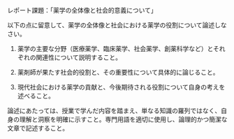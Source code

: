 レポート課題：「薬学の全体像と社会的意義について」

以下の点に留意して、薬学の全体像と社会における薬学の役割について論述しなさい。

1. 薬学の主要な分野（医療薬学、臨床薬学、社会薬学、創薬科学など）とそれぞれの関連性について説明すること。

2. 薬剤師が果たす社会的役割と、その重要性について具体的に論じること。

3. 現代社会における薬学の貢献と、今後期待される役割について自身の考えを述べること。

論述にあたっては、授業で学んだ内容を踏まえ、単なる知識の羅列ではなく、自身の理解と洞察を明確に示すこと。専門用語を適切に使用し、論理的かつ簡潔な文章で記述すること。